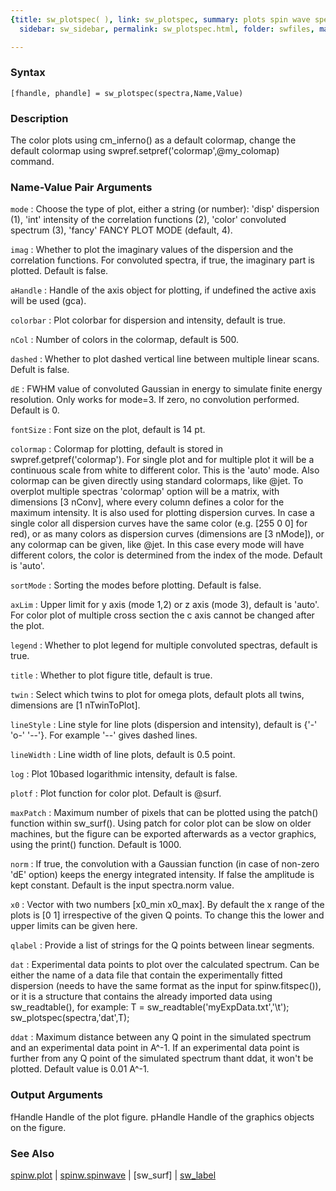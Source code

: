 ```yaml
---
{title: sw_plotspec( ), link: sw_plotspec, summary: plots spin wave spectrum, keywords: sample,
  sidebar: sw_sidebar, permalink: sw_plotspec.html, folder: swfiles, mathjax: 'true'}

---
```


### Syntax

`[fhandle, phandle] = sw_plotspec(spectra,Name,Value)`

### Description

The color plots using cm_inferno() as a default colormap, change the
default colormap using swpref.setpref('colormap',@my_colomap) command.
 

### Name-Value Pair Arguments

`mode`
: Choose the type of plot, either a string (or number):
      'disp'  dispersion (1),
      'int'   intensity of the correlation functions (2),
      'color' convoluted spectrum (3),
      'fancy' FANCY PLOT MODE (default, 4).

`imag`
: Whether to plot the imaginary values of the dispersion
  and the correlation functions. For convoluted spectra, if true,
  the imaginary part is plotted. Default is false.

`aHandle`
: Handle of the axis object for plotting, if undefined the
  active axis will be used (gca).

`colorbar`
: Plot colorbar for dispersion and intensity, default is true.

`nCol`
: Number of colors in the colormap, default is 500.

`dashed`
: Whether to plot dashed vertical line between multiple linear
  scans. Defult is false.

`dE`
: FWHM value of convoluted Gaussian in energy to simulate finite
  energy resolution. Only works for mode=3. If zero, no
  convolution performed. Default is 0.

`fontSize`
: Font size on the plot, default is 14 pt.

`colormap`
: Colormap for plotting, default is stored in 
  swpref.getpref('colormap'). For single plot and for multiple
  plot it will be a continuous scale from white to different
  color. This is the 'auto' mode. Also colormap can be given
  directly using standard colormaps, like @jet. To overplot
  multiple spectras 'colormap' option will be a matrix, with
  dimensions [3 nConv], where every column defines a color for
  the maximum intensity. It is also used for plotting dispersion
  curves. In case a single color all dispersion curves have the
  same color (e.g. [255 0 0] for red), or as many colors as
  dispersion curves (dimensions are [3 nMode]), or any colormap
  can be given, like @jet. In this case every mode will have
  different colors, the color is determined from the index of the
  mode. Default is 'auto'.

`sortMode`
: Sorting the modes before plotting. Default is false.

`axLim`
: Upper limit for y axis (mode 1,2) or z axis (mode 3), default
  is 'auto'. For color plot of multiple cross section the c axis
  cannot be changed after the plot.

`legend`
: Whether to plot legend for multiple convoluted spectras,
  default is true.

`title`
: Whether to plot figure title, default is true.

`twin`
: Select which twins to plot for omega plots, default plots all
  twins, dimensions are [1 nTwinToPlot].

`lineStyle`
: Line style for line plots (dispersion and intensity), default
  is {'-' 'o-' '--'}. For example '--' gives dashed lines.

`lineWidth`
: Line width of line plots, default is 0.5 point.

`log`
: Plot 10based logarithmic intensity, default is false.

`plotf`
: Plot function for color plot. Default is @surf.

`maxPatch`
: Maximum number of pixels that can be plotted using the patch()
  function within sw_surf(). Using patch for color plot can be
  slow on older machines, but the figure can be exported
  afterwards as a vector graphics, using the print() function.
  Default is 1000.

`norm`
: If true, the convolution with a Gaussian function (in case of
  non-zero 'dE' option) keeps the energy integrated intensity. If
  false the amplitude is kept constant. Default is the input
  spectra.norm value.

`x0`
: Vector with two numbers [x0_min x0_max]. By default the x range
  of the plots is [0 1] irrespective of the given Q points. To
  change this the lower and upper limits can be given here.

`qlabel`
: Provide a list of strings for the Q points between linear
  segments.

`dat`
: Experimental data points to plot over the calculated spectrum.
  Can be either the name of a data file that contain the
  experimentally fitted dispersion (needs to have the same format
  as the input for spinw.fitspec()), or it is a structure that
  contains the already imported data using sw_readtable(), for
  example:
      T = sw_readtable('myExpData.txt','\t');
      sw_plotspec(spectra,'dat',T);

`ddat`
: Maximum distance between any Q point in the simulated spectrum
  and an experimental data point in A^-1. If an experimental data
  point is further from any Q point of the simulated spectrum
  thant ddat, it won't be plotted. Default value is 0.01 A^-1.

### Output Arguments

fHandle   Handle of the plot figure.
pHandle   Handle of the graphics objects on the figure.

### See Also

[spinw.plot](spinw_plot.html) \| [spinw.spinwave](spinw_spinwave.html) \| [sw_surf] \| [sw_label](sw_label.html)

